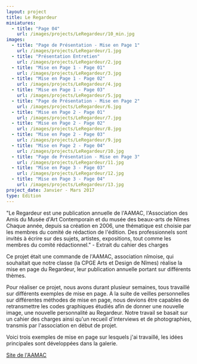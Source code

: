 ```yaml
---
layout: project
title: Le Regardeur
miniatures:
  - title: "Page 04"
    url: /images/projects/LeRegardeur/10_min.jpg
images:
  - title: "Page de Présentation - Mise en Page 1"
    url: /images/projects/LeRegardeur/1.jpg
  - title: "Présentation Entretien"
    url: /images/projects/LeRegardeur/2.jpg
  - title: "Mise en Page 1 - Page 01"
    url: /images/projects/LeRegardeur/3.jpg
  - title: "Mise en Page 1 - Page 02"
    url: /images/projects/LeRegardeur/4.jpg
  - title: "Mise en Page 1 - Page 03"
    url: /images/projects/LeRegardeur/5.jpg
  - title: "Page de Présentation - Mise en Page 2"
    url: /images/projects/LeRegardeur/6.jpg
  - title: "Mise en Page 2 - Page 01"
    url: /images/projects/LeRegardeur/7.jpg
  - title: "Mise en Page 2 - Page 02"
    url: /images/projects/LeRegardeur/8.jpg
  - title: "Mise en Page 2 - Page 03"
    url: /images/projects/LeRegardeur/9.jpg
  - title: "Mise en Page 2 - Page 04"
    url: /images/projects/LeRegardeur/10.jpg
  - title: "Page de Présentation - Mise en Page 3"
    url: /images/projects/LeRegardeur/11.jpg
  - title: "Mise en Page 3 - Page 03"
    url: /images/projects/LeRegardeur/12.jpg
  - title: "Mise en Page 3 - Page 04"
    url: /images/projects/LeRegardeur/13.jpg
project_date: Janvier - Mars 2017
type: Edition
---
```

"Le Regardeur est une publication annuelle de l'AAMAC, l'Association des Amis du Musée d'Art Contemporain et du musée des beaux-arts de Nîmes
Chaque année, depuis sa création en 2006, une thématique est choisie par les membres du comité de rédaction de l'édition.
Des professionnels sont invités à écrire sur des sujets, artistes, expositions, tout comme les membres du comité rédactionnel."
     - Extrait du cahier des charges

Ce projet était une commande de l'AAMAC, association nîmoise, qui souhaitait que notre classe (la CPGE Arts et Design de Nîmes) réalise la mise en page du Regardeur, leur publication annuelle portant sur différents thèmes.

Pour réaliser ce projet, nous avons durant plusieur semaines, tous travaillé sur différents exemples de mise en page. A la suite de veilles personnelles sur différentes méthodes de mise en page, nous devions être capables de retransmettre les codes graphiques étudiés afin de donner une nouvelle image, une nouvelle personnalité au Regardeur.
Notre travail se basait sur un cahier des charges ainsi qu'un recueil d'interviews et de photographies, transmis par l'association en début de projet.

Voici trois exemples de mise en page sur lesquels j'ai travaillé, les idées principales sont développées dans la galerie.

<u> <a href="http://www.amis-musees-nimes.org/"> Site de l'AAMAC </a> </u>
